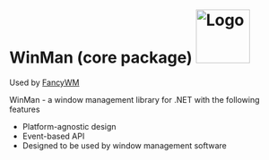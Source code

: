 # WinMan (core package) <img src="https://raw.githubusercontent.com/veselink1/winman/master/Resources/Icon.png" alt="Logo" width="96">

Used by [FancyWM](https://www.microsoft.com/en-us/p/fancywm/9p1741lkhqs9)

WinMan - a window management library for .NET with the following features
 - Platform-agnostic design
 - Event-based API
 - Designed to be used by window management software
